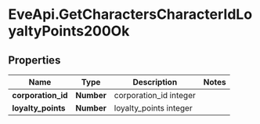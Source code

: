 # EveApi.GetCharactersCharacterIdLoyaltyPoints200Ok

## Properties
Name | Type | Description | Notes
------------ | ------------- | ------------- | -------------
**corporation_id** | **Number** | corporation_id integer | 
**loyalty_points** | **Number** | loyalty_points integer | 


